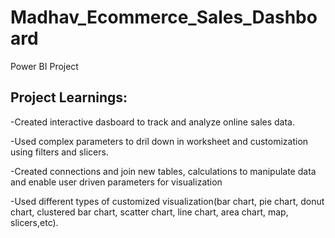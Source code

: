 # Madhav_Ecommerce_Sales_Dashboard
Power BI Project
## Project Learnings:
-Created interactive dasboard to track and analyze online sales data.

-Used complex parameters to dril down in worksheet and customization using filters and slicers.

-Created connections and join new tables, calculations to manipulate data and enable user driven parameters for visualization

-Used different types of customized visualization(bar chart, pie chart, donut chart, clustered bar chart, scatter chart, line chart, area chart, map, slicers,etc).


